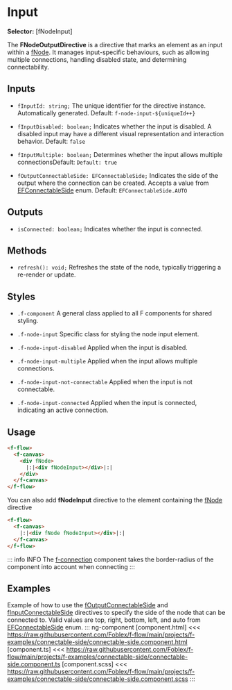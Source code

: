 ﻿# Input

**Selector:** [fNodeInput]

The **FNodeOutputDirective** is a directive that marks an element as an input within a [fNode](f-node-directive). It manages input-specific behaviours, such as allowing multiple connections, handling disabled state, and determining connectability.

## Inputs

  - `fInputId: string;` The unique identifier for the directive instance. Automatically generated. Default: `f-node-input-${uniqueId++}`

  - `fInputDisabled: boolean;` Indicates whether the input is disabled. A disabled input may have a different visual representation and interaction behavior. Default: `false`

  - `fInputMultiple: boolean;`  Determines whether the input allows multiple connectionsDefault: `Default: true`

  - `fOutputConnectableSide: EFConnectableSide;` Indicates the side of the output where the connection can be created. Accepts a value from [EFConnectableSide](e-f-connectable-side) enum. Default: `EFConnectableSide.AUTO`

## Outputs

 - `isConnected: boolean;` Indicates whether the input is connected.

## Methods

 - `refresh(): void;` Refreshes the state of the node, typically triggering a re-render or update.

## Styles

  - `.f-component` A general class applied to all F components for shared styling.

  - `.f-node-input` Specific class for styling the node input element.

  - `.f-node-input-disabled` Applied when the input is disabled.

  - `.f-node-input-multiple` Applied when the input allows multiple connections.

  - `.f-node-input-not-connectable` Applied when the input is not connectable.

  - `.f-node-input-connected` Applied when the input is connected, indicating an active connection.

## Usage

```html
<f-flow>
  <f-canvas>
    <div fNode>
      |:|<div fNodeInput></div>|:|
    </div>
  </f-canvas>
</f-flow>
```

You can also add **fNodeInput** directive to the element containing the [fNode](f-node-directive) directive
```html
<f-flow>
  <f-canvas>
    |:|<div fNode fNodeInput></div>|:|
  </f-canvas>
</f-flow>
```

::: info INFO
The [f-connection](f-connection-component) component takes the border-radius of the component into account when connecting
:::

## Examples

Example of how to use the [fOutputConnectableSide](f-output-connectable-side) and [fInputConnectableSide](f-input-connectable-side) directives to specify the side of the node that can be connected to. Valid values are top, right, bottom, left, and auto from [EFConnectableSide](e-f-connectable-side) enum.
::: ng-component <connectable-side></connectable-side>
[component.html] <<< https://raw.githubusercontent.com/Foblex/f-flow/main/projects/f-examples/connectable-side/connectable-side.component.html
[component.ts] <<< https://raw.githubusercontent.com/Foblex/f-flow/main/projects/f-examples/connectable-side/connectable-side.component.ts
[component.scss] <<< https://raw.githubusercontent.com/Foblex/f-flow/main/projects/f-examples/connectable-side/connectable-side.component.scss
:::
